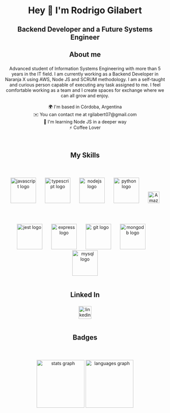 <h1 align="center">Hey 👋 I'm Rodrigo Gilabert</h1>

###

<h2 align="center">Backend Developer and a Future Systems Engineer</h2>

###

<h2 align="center">About me</h2>

###

<p align="center">Advanced student of Information Systems Engineering with more than 5 years in the IT field. I am currently working as a Backend Developer in Naranja X using AWS, Node JS and SCRUM methodology. I am a self-taught and curious person capable of executing any task assigned to me. I feel comfortable working as a team and I create spaces for exchange where we can all grow and enjoy.<br><br>🌍 I'm based in Córdoba, Argentina<br>✉️ You can contact me at rgilabert07@gmail.com<br>🧠 I'm learning Node JS in a deeper way<br>⚡ Coffee Lover</p>
<br>

###

<h2 align="center">My Skills</h2>
<br>

###

<div align="center">
  <img src="https://cdn.jsdelivr.net/gh/devicons/devicon/icons/javascript/javascript-original.svg" height="80" alt="javascript logo"  />
  <img width="20" />
  <img src="https://cdn.jsdelivr.net/gh/devicons/devicon/icons/typescript/typescript-original.svg" height="80" alt="typescript logo"  />
  <img width="20" />
  <img src="https://cdn.jsdelivr.net/gh/devicons/devicon/icons/nodejs/nodejs-original.svg" height="80" alt="nodejs logo"  />
  <img width="20" />
  <img src="https://cdn.jsdelivr.net/gh/devicons/devicon/icons/python/python-original.svg" height="80" alt="python logo"  />
  <img width="20" />
  <img src="https://raw.githubusercontent.com/danielcranney/readme-generator/main/public/icons/skills/aws-colored.svg" width="36" height="36" alt="Amazon Web Services" />
  

###

</div>
<br>

###

<div align="center">
  <img src="https://cdn.jsdelivr.net/gh/devicons/devicon/icons/jest/jest-plain.svg" height="80" alt="jest logo"  />
  <img width="20" />
  <img src="https://cdn.jsdelivr.net/gh/devicons/devicon/icons/express/express-original.svg" height="80" alt="express logo"  />
  <img width="20" />
  <img src="https://cdn.jsdelivr.net/gh/devicons/devicon/icons/git/git-original.svg" height="80" alt="git logo"  />
  <img width="20" />
  <img src="https://cdn.jsdelivr.net/gh/devicons/devicon/icons/mongodb/mongodb-original.svg" height="80" alt="mongodb logo"  />
  <img width="20" />
  <img src="https://cdn.jsdelivr.net/gh/devicons/devicon/icons/mysql/mysql-original.svg" height="80" alt="mysql logo"  />
</div>
<br>

###

<h2 align="center">Linked In</h2>

###

<div align="center">
  <a href="https://www.linkedin.com/in/pablo-rodrigo-gilabert/" target="_blank">
    <img src="https://img.shields.io/static/v1?message=LinkedIn&logo=linkedin&label=&color=0077B5&logoColor=white&labelColor=&style=for-the-badge" height="40" alt="linkedin logo"  />
  </a>
</div>
<br>

###

<h2 align="center">Badges</h2>
<br>

###

<div align="center">
  <img src="https://github-readme-stats.vercel.app/api?username=r00tc0d3r&hide_title=false&hide_rank=false&show_icons=true&include_all_commits=true&count_private=true&disable_animations=false&theme=dracula&locale=en&hide_border=false&order=1" height="150" alt="stats graph"  />
  <img src="https://github-readme-stats.vercel.app/api/top-langs?username=r00tc0d3r&locale=en&hide_title=false&layout=compact&card_width=320&langs_count=5&theme=dracula&hide_border=false&order=2" height="150" alt="languages graph"  />
</div>

###
